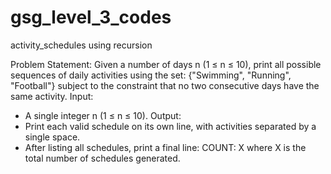 # gsg_level_3_codes
activity_schedules using recursion

Problem Statement:
  Given a number of days n (1 ≤ n ≤ 10), print all possible sequences of daily activities using the set:
  {"Swimming", "Running", "Football"}
  subject to the constraint that no two consecutive days have the same activity.
Input:
  - A single integer n (1 ≤ n ≤ 10).
Output:
  - Print each valid schedule on its own line, with activities separated by a single space.
  - After listing all schedules, print a final line: COUNT: X where X is the total number of schedules
  generated.
